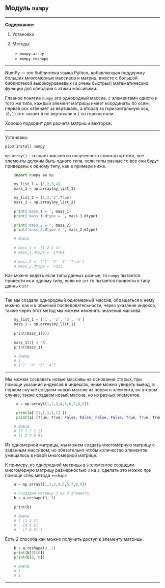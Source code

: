 Модуль `numpy`
---
---

**Содержание:**

1) Установка

2) Методы:
   - `numpy.array`
   - `numpy.reshape`


---
NumPy — это библиотека языка Python, добавляющая поддержку больших многомерных
массивов и матриц, вместе с большой библиотекой высокоуровневых (и очень быстрых) 
математических функций для операций с этими массивами.

Главное понятие `numpy` это однородный массив, с элементами одного и того же типа,
каждый элемент матрицы имеет координаты по осям, первая ось отвечает за вертикаль,
а вторая за горизонтальную ось, `(0,1)` это значит `0` по вертикали и `1` по
горизонтали.

Хорошо подходит для расчета матриц и векторов.

---

Установка:

    pip3 install numpy

`np.array()` - создает массив из полученного списка/кортежа, все элементы должны
быть одного типа, если типы разные то все они будут приведены к одному типу, как
в примере ниже.

```python
    import numpy as np

    my_list_1 = [1,2,3,4]
    mass_1 = np.array(my_list_1)
    
    my_list_2 = [1,2,"3",True]
    mass_2 = np.array(my_list_2)
    
    print('mass_1 = ', mass_1)
    print('mass_1.dtype = ', mass_1.dtype)
    
    print('mass_2 = ', mass_2)
    print('mass_2.dtype = ', mass_2.dtype)

    # Вывод
    
    # mass_1 =  [1 2 3 4]
    # mass_1.dtype =  int64
    
    # mass_2 =  ['1' '2' '3' 'True']
    # mass_2.dtype =  <U21
```

Как можно видеть если типы данных разные, то `numpy` пытается привести их к одному 
типу, если не `int` то пытается привести к типу данных `str`

---

Так мы создали однородный одномерный массив, обращаться к нему можно, как и к
обычной последовательности, через указание индекса, также через этот метод мы
можем изменять значения массива.

```python
    my_list_1 = ['1', '2', '3', '4']
    mass_1 = np.array(my_list_1)
    
    print(mass_1[0])
    
    mass_1[1] = 'R'
    print(mass_1)

    # Вывод
    # 1
    # ['1' 'R' '3' '4']
```

---

Мы можем создавать новые массивы на основании старых, при помощи указания индексов
в индексах, ниже можно увидеть вывод, в первом случае создаем новый массив из первого
элемента, во втором случае, также создаем новый массив, но из разных элементов.

```python
     a = np.array([1,2,3,4,5,6,7,8,9])

     print(a[ [1,1,1,1,1] ])
     print(a[ [True, True, False, False, False, False, True, True, True] ])

    # Вывод
    # [2 2 2 2 2]
    # [1 2 7 8 9]
```

Из одномерной матрицы, мы можем создать многомерную матрицу с заданным массивом,
но обязательно чтобы количество элементов умещалось в новой многомерной матрице.

К примеру, из однородной матрицы в `9` элементов создадим многомерную матрицу
размерностью `3` на `3`, сделать это можно при помощи спец метода `reshape`

```python
    a = np.array([1,2,3,4,5,6,7,8,9])

    # Создадим матрицу 3 на 3 элемента.
    b = a.reshape(3, 3)
    
    print(b)

    # Вывод
    # [ [1 2 3]
    #   [4 5 6]
    #   [7 8 9] ]
```

Есть 2 способа как можно получить доступ к элементу матрицы:

```python
    b = a.reshape(3, 3)
    print(b[0][0])
    print(b[0, 0])

    # Вывод
    # 1
    # 1
```

---


















